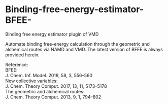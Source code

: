 # Binding-free-energy-estimator-BFEE-
Binding free energy estimator plugin of VMD
  
Automate binding free-energy calculation through the geometric and alchemical routes via NAMD and VMD. The latest version of BFEE is always provided herein.
  
Reference:  
BFEE:  
J. Chem. Inf. Model. 2018, 58, 3, 556–560  
New collective variables:  
J. Chem. Theory Comput. 2017, 13, 11, 5173–5178  
The geometric and alchemical routes:  
J. Chem. Theory Comput. 2013, 9, 1, 794–802  
